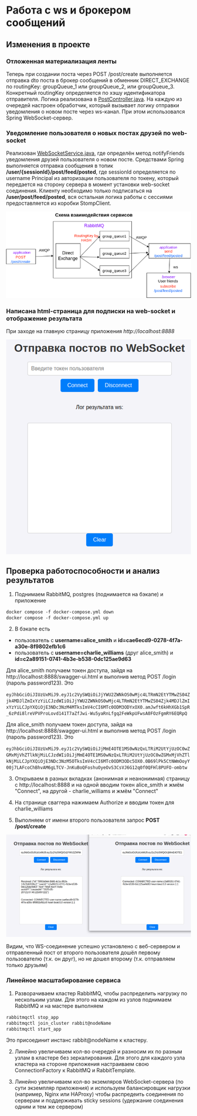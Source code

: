 # Работа с ws и брокером сообщений

## Изменения в проекте
### Отложенная материализация ленты 
Теперь при создании поста через POST /post/create выполняется отправка dto поста в брокер сообщений в обменник DIRECT_EXCHANGE по
routingKey: groupQueue_1 или groupQueue_2, или groupQueue_3. Конкретный routingKey определяется по хэшу идентификатора отправителя. Логика
реализована в [PostController.java](../src/main/java/com/example/myapp/rest/PostController.java). На каждую из очередей настроен обработчик,
который вызывает логику отправки уведомления о новом посте через ws-канал. При этом использовался Spring WebSocket-сервер.

### Уведомление пользователя о новых постах друзей по web-socket

Реализован [WebSocketService.java](../src/main/java/com/example/myapp/ws/WebSocketService.java), где определён
метод notifyFriends уведомления друзей пользователя о новом посте. Средствами Spring выполняется отправка сообщения
в топик **/user/{sessionId}/post/feed/posted**, где sessionId определяется по username Principal из авторизации пользователя по токену,
который передается на сторону сервера в момент установки web-socket соединения. Клиенту необходимо только подписаться 
на **/user/post/feed/posted**, вся остальная логика работы с сессиями предоставляется из коробки StompClient.

![img.png](./imgs/diagram.png)

### Написана html-страница для подписки на web-socket и отображение результата

При заходе на главную страницу приложения *http://localhost:8888* 

![img.png](./imgs/ws-page.png)

## Проверка работоспособности и анализ результатов

1. Поднимаем RabbitMQ, postgres (поднимается на бэкапе) и приложение
```shell
docker compose -f docker-compose.yml down 
docker compose -f docker-compose.yml up 
```

2. В бэкапе есть 
- пользователь с **username=alice_smith** и **id=cae6ecd9-0278-4f7a-a30e-8f9802efb1c6**
- пользователь с **username=charlie_williams** (друг alice_smith) и **id=c2a89151-0741-4b3e-b538-0dc125ae9d63**

Для alice_smith получаем токен доступа, зайдя на http://localhost:8888/swagger-ui.html и выполнив метод POST /login (пароль password123).
Это

`eyJhbGciOiJIUzUxMiJ9.eyJ1c2VySWQiOiJjYWU2ZWNkOS0wMjc4LTRmN2EtYTMwZS04Zjk4MDJlZmIxYzYiLCJzdWIiOiJjYWU2ZWNkOS0wMjc4LTRmN2EtYTMwZS04Zjk4MDJlZmIxYzYiLCJpYXQiOjE3NDc3NzM4MTksImV4cCI6MTc0ODM3ODYxOX0.amJwft6kHhXGb1SpR_6zPdi8lreVPVProLovd141T7aZfJwi-Wu5yaRnLfgq2FeWkpUFwsA0FOzFgmRY6EQRpQ`

Для alice_smith получаем токен доступа, зайдя на http://localhost:8888/swagger-ui.html и выполнив метод POST /login (пароль password123).
Это

`eyJhbGciOiJIUzUxMiJ9.eyJ1c2VySWQiOiJjMmE4OTE1MS0wNzQxLTRiM2UtYjUzOC0wZGMxMjVhZTlkNjMiLCJzdWIiOiJjMmE4OTE1MS0wNzQxLTRiM2UtYjUzOC0wZGMxMjVhZTlkNjMiLCJpYXQiOjE3NDc3NzM5OTksImV4cCI6MTc0ODM3ODc5OX0.0B69lPk5CtNWmOoyY00j7LAFcoChBhvAM6gLTCV-JnKuBoQFoshuOyeOvS3CsVJ6G12q0f0QFHl8PUFO-ombtw`

3. Открываем в разных вкладках (анонимная и неанонимная) страницу с http://localhost:8888
и на одной вводим токен alice_smith и жмём "Connect", на другой - charlie_williams и жмём "Connect"

4. На странице сваггера нажимаем Authorize и вводим токен для charlie_williams
5. Выполняем от имени второго пользователя запрос **POST /post/create**

![img.png](imgs/result_ws.png)

Видим, что WS-соединение успешно установлено с веб-сервером и отправленный пост от второго пользователя дошёл первому пользователю (т.к. он друг),
но не дошел второму (т.к. отправляем только друзьям)

### Линейное масштабирование сервиса

1. Разворачиваем кластер RabbitMQ, чтобы распределить нагрузку по нескольким узлам.
Для этого на каждом из узлов поднимаем RabbitMQ и на мастере выполняем
```shell
rabbitmqctl stop_app
rabbitmqctl join_cluster rabbit@nodeName
rabbitmqctl start_app
```
Это присоединит инстанс rabbit@nodeName к кластеру.

2. Линейно увеличиваем кол-во очередей и разносим их по разным узлам в кластере без зеркалирования. Для этого для каждого узла кластера на стороне приложения
настраиваем свою ConnectionFactory к RabbitMQ и RabbitTemplate. 

3. Линейно увеличиваем кол-во экземляров WebSocket-сервера (по сути экземпляр приложения) и используем балансировщик нагрузки (например, Nginx или HAProxy) чтобы распредеить
соединения по серверам и поддерживать sticky sessions (удержание соединения одним и тем же сервером)

